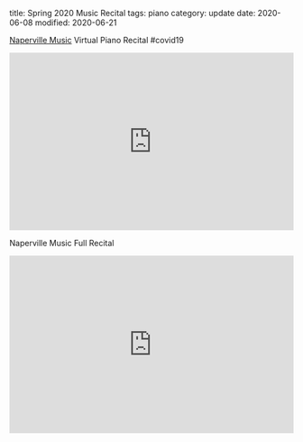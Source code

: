 title: Spring 2020 Music Recital
tags: piano
category: update
date: 2020-06-08
modified: 2020-06-21

[Naperville Music](https://www.napervillemusic.com/) Virtual Piano Recital #covid19

<iframe width="100%" height="315" src="https://www.youtube.com/embed/1sVvTkwBssk" frameborder="0" allow="accelerometer; autoplay; encrypted-media; gyroscope; picture-in-picture" allowfullscreen></iframe>

Naperville Music Full Recital

<iframe width="100%" height="315" src="https://www.youtube.com/embed/gMiqB0zANVw" frameborder="0" allow="accelerometer; autoplay; encrypted-media; gyroscope; picture-in-picture" allowfullscreen></iframe>
